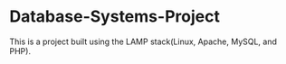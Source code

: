 # Database-Systems-Project
This is a project built using the LAMP stack(Linux, Apache, MySQL, and PHP). 
